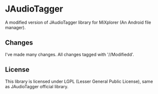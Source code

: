 # JAudioTagger
A modified version of JAudioTagger library for MiXplorer (An Android file manager).


## Changes
I've made many changes. All changes tagged with '//Modifiedd'.




## License
This library is licensed under LGPL (Lesser General Public License), same as JAudioTagger official library.
